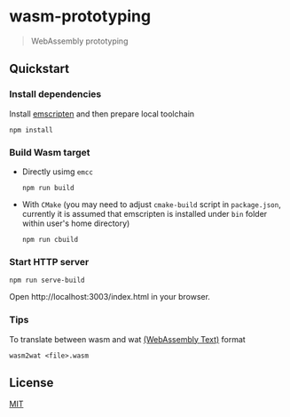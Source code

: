 # wasm-prototyping
> WebAssembly prototyping

## Quickstart

### Install dependencies

Install [emscripten](https://emscripten.org/) and then prepare local toolchain
```
npm install
```

### Build Wasm target

- Directly usimg `emcc`
  ```
  npm run build
  ```

- With `CMake` (you may need to adjust `cmake-build` script in `package.json`, currently it is assumed that emscripten is installed under `bin` folder within user's home directory)
  ```
  npm run cbuild
  ```

### Start HTTP server
```
npm run serve-build
```
Open http://localhost:3003/index.html in your browser.

### Tips
To translate between wasm and wat [(WebAssembly Text)](https://github.com/WebAssembly/wabt) format
```
wasm2wat <file>.wasm
```

## License

[MIT](/LICENSE)
